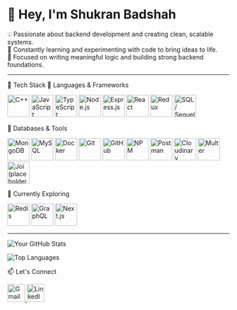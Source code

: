 # 👋 Hey, I'm Shukran Badshah

💡 Passionate about backend development and creating clean, scalable systems.  
🚀 Constantly learning and experimenting with code to bring ideas to life.  
🌱 Focused on writing meaningful logic and building strong backend foundations.

---
 🚀 Tech Stack
🔹 Languages & Frameworks
<p align="left"> <img src="https://cdn.jsdelivr.net/gh/devicons/devicon/icons/cplusplus/cplusplus-original.svg" height="50" alt="C++" /> <img src="https://cdn.jsdelivr.net/gh/devicons/devicon/icons/javascript/javascript-original.svg" height="50" alt="JavaScript" /> <img src="https://cdn.jsdelivr.net/gh/devicons/devicon/icons/typescript/typescript-original.svg" height="50" alt="TypeScript" /> <img src="https://cdn.jsdelivr.net/gh/devicons/devicon/icons/nodejs/nodejs-original.svg" height="50" alt="Node.js" /> <img src="https://cdn.jsdelivr.net/gh/devicons/devicon/icons/express/express-original.svg" height="50" alt="Express.js" /> <img src="https://cdn.jsdelivr.net/gh/devicons/devicon/icons/react/react-original.svg" height="50" alt="React" /> <img src="https://cdn.jsdelivr.net/gh/devicons/devicon/icons/redux/redux-original.svg" height="50" alt="Redux" /> <img src="https://cdn.jsdelivr.net/gh/devicons/devicon/icons/sequelize/sequelize-original.svg" height="50" alt="SQL / Sequelize" /> </p>
🔹 Databases & Tools
<p align="left"> <img src="https://cdn.jsdelivr.net/gh/devicons/devicon/icons/mongodb/mongodb-original.svg" height="50" alt="MongoDB" /> <img src="https://cdn.jsdelivr.net/gh/devicons/devicon/icons/mysql/mysql-original.svg" height="50" alt="MySQL" /> <img src="https://cdn.jsdelivr.net/gh/devicons/devicon/icons/docker/docker-original.svg" height="50" alt="Docker" /> <img src="https://cdn.jsdelivr.net/gh/devicons/devicon/icons/git/git-original.svg" height="50" alt="Git" /> <img src="https://cdn.jsdelivr.net/gh/devicons/devicon/icons/github/github-original.svg" height="50" alt="GitHub" /> <img src="https://cdn.jsdelivr.net/gh/devicons/devicon/icons/npm/npm-original-wordmark.svg" height="50" alt="NPM" /> <img src="https://static-00.iconduck.com/assets.00/postman-icon-512x512-1nywgq7m.png" height="50" alt="Postman" /> <img src="https://res.cloudinary.com/cloudinary-marketing/image/upload/v1626263180/brand/2021/logos/cloudinary_logo_blue_0720_1x.png" height="50" alt="Cloudinary" /> <img src="https://cdn.jsdelivr.net/gh/devicons/devicon/icons/multer/multer-original.svg" height="50" alt="Multer" /> <img src="https://cdn.jsdelivr.net/gh/devicons/devicon/icons/jest/jest-plain.svg" height="50" alt="Joi (placeholder icon)" /> </p>
🔹 Currently Exploring
<p align="left"> <img src="https://cdn.jsdelivr.net/gh/devicons/devicon/icons/redis/redis-original.svg" height="50" alt="Redis" /> <img src="https://cdn.jsdelivr.net/gh/devicons/devicon/icons/graphql/graphql-plain.svg" height="50" alt="GraphQL" /> <img src="https://cdn.jsdelivr.net/gh/devicons/devicon/icons/nextjs/nextjs-original.svg" height="50" alt="Next.js" /> </p>


---
![Your GitHub Stats](https://github-readme-stats.vercel.app/api?username=Shukranbadsha&show_icons=true&theme=radical)

![Top Languages](https://github-readme-stats.vercel.app/api/top-langs/?username=Shukranbadsha&layout=compact&theme=radical)


📫 Let's Connect
<p align="left"> <a href="mailto:shukranbadshah88@gmail.com" target="_blank"> <img src="https://cdn.jsdelivr.net/gh/devicons/devicon/icons/google/google-original.svg" height="40" alt="Gmail" /> </a> <a href="https://www.linkedin.com/in/shukran-badshah-59398235a" target="_blank"> <img src="https://cdn.jsdelivr.net/gh/devicons/devicon/icons/linkedin/linkedin-original.svg" height="40" alt="LinkedIn" /> </a> </p>


